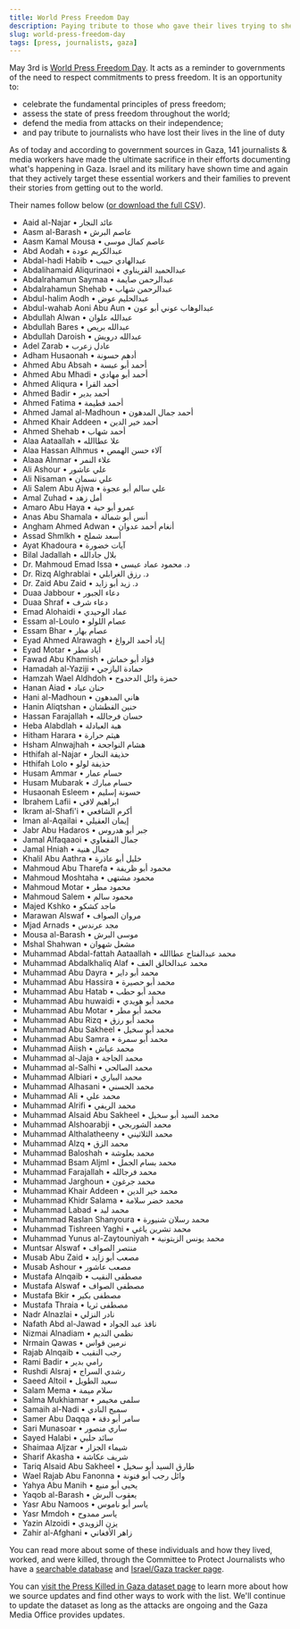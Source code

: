 ```yaml
---
title: World Press Freedom Day
description: Paying tribute to those who gave their lives trying to shed light on what's happening in Gaza.
slug: world-press-freedom-day
tags: [press, journalists, gaza]
---
```


May 3rd is [World Press Freedom Day](https://www.un.org/en/observances/press-freedom-day). It acts as a reminder to governments of the need to respect commitments to press freedom. It is an opportunity to:

- celebrate the fundamental principles of press freedom;
- assess the state of press freedom throughout the world;
- defend the media from attacks on their independence;
- and pay tribute to journalists who have lost their lives in the line of duty

As of today and according to government sources in Gaza, 141 journalists & media workers have made the ultimate sacrifice in their efforts documenting what's happening in Gaza. Israel and its military have shown time and again that they actively target these essential workers and their families to prevent their stories from getting out to the world.

Their names follow below ([or download the full CSV](https://data.techforpalestine.org/api/v2/press_killed_in_gaza.csv)).

- Aaid al-Najar • عائد النجار
- Aasm al-Barash • عاصم البرش
- Aasm Kamal Mousa • عاصم كمال موسى
- Abd Aodah • عبدالكريم عودة
- Abdal-hadi Habib • عبدالهادي حبيب
- Abdalihamaid Aliqurinaoi • عبدالحميد القريناوي
- Abdalrahamun Saymaa • عبدالرحمن صايمة
- Abdalrahamun Shehab • عبدالرحمن شهاب
- Abdul-halim Aodh • عبدالحليم عوض
- Abdul-wahab Aoni Abu Aun • عبدالوهاب عوني أبو عون
- Abdullah Alwan • عبدالله علوان
- Abdullah Bares • عبدالله بريص
- Abdullah Daroish • عبدالله درويش
- Adel Zarab • عادل زعرب
- Adham Husaonah • أدهم حسونة
- Ahmed Abu Absah • أحمد أبو عبسة
- Ahmed Abu Mhadi • أحمد أبو مهادي
- Ahmed Aliqura • أحمد القرا
- Ahmed Badir • أحمد بدير
- Ahmed Fatima • أحمد فطيمة
- Ahmed Jamal al-Madhoun • أحمد جمال المدهون
- Ahmed Khair Addeen • أحمد خير الدين
- Ahmed Shehab • أحمد شهاب
- Alaa Aataallah • علا عطاالله
- Alaa Hassan Alhmus • آلاء حسن الهمص
- Alaaa Alnmar • علاء النمر
- Ali Ashour • علي عاشور
- Ali Nisaman • علي نسمان
- Ali Salem Abu Ajwa • علي سالم أبو عجوة
- Amal Zuhad • أمل زهد
- Amaro Abu Haya • عمرو أبو حية
- Anas Abu Shamala • أنس أبو شمالة
- Angham Ahmed Adwan • أنغام أحمد عدوان
- Assad Shmlkh • أسعد شملخ
- Ayat Khadoura • آيات خضورة
- Bilal Jadallah • بلال جادالله
- Dr. Mahmoud Emad Issa • د. محمود عماد عيسى
- Dr. Rizq Alghrablai • د. رزق الغرابلي
- Dr. Zaid Abu Zaid • د. زيد أبو زايد
- Duaa Jabbour • دعاء الجبور
- Duaa Shraf • دعاء شرف
- Emad Alohaidi • عماد الوحيدي
- Essam al-Loulo • عصام اللولو
- Essam Bhar • عصام بهار
- Eyad Ahmed Alrawagh • إياد أحمد الرواغ
- Eyad Motar • اياد مطر
- Fawad Abu Khamish • فؤاد أبو خماش
- Hamadah al-Yaziji • حمادة اليازجي
- Hamzah Wael Aldhdoh • حمزة وائل الدحدوح
- Hanan Aiad • حنان عياد
- Hani al-Madhoun • هاني المدهون
- Hanin Aliqtshan • حنين القطشان
- Hassan Farajallah • حسان فرجالله
- Heba Alabdlah • هبة العبادلة
- Hitham Harara • هيثم حرارة
- Hsham Alnwajhah • هشام النواجحة
- Hthifah al-Najar • حذيفة النجار
- Hthifah Lolo • حذيفة لولو
- Husam Ammar • حسام عمار
- Husam Mubarak • حسام مبارك
- Husaonah Esleem • حسونة إسليم
- Ibrahem Lafii • ابراهيم لافي
- Ikram al-Shafi'i • أكرم الشافعي
- Iman al-Aqailai • إيمان العقيلي
- Jabr Abu Hadaros • جبر أبو هدروس
- Jamal Alfaqaaoi • جمال الفقعاوي
- Jamal Hniah • جمال هنية
- Khalil Abu Aathra • خليل أبو عاذرة
- Mahmoud Abu Tharefa • محمود أبو ظريفة
- Mahmoud Moshtaha • محمود مشتهى
- Mahmoud Motar • محمود مطر
- Mahmoud Salem • محمود سالم
- Majed Kshko • ماجد كشكو
- Marawan Alswaf • مروان الصواف
- Mjad Arnads • مجد عرندس
- Mousa al-Barash • موسى البرش
- Mshal Shahwan • مشعل شهوان
- Muhammad Abdal-fattah Aataallah • محمد عبدالفتاح عطاالله
- Muhammad Abdalkhaliq Alaf • محمد عبدالخالق العف
- Muhammad Abu Dayra • محمد أبو داير
- Muhammad Abu Hassira • محمد أبو حصيرة
- Muhammad Abu Hatab • محمد أبو حطب
- Muhammad Abu huwaidi • محمد أبو هويدي
- Muhammad Abu Motar • محمد أبو مطر
- Muhammad Abu Rizq • محمد أبو رزق
- Muhammad Abu Sakheel • محمد أبو سخيل
- Muhammad Abu Samra • محمد أبو سمرة
- Muhammad Aiish • محمد عياش
- Muhammad al-Jaja • محمد الجاجة
- Muhammad al-Salhi • محمد الصالحي
- Muhammad Albiari • محمد البياري
- Muhammad Alhasani • محمد الحسني
- Muhammad Ali • محمد علي
- Muhammad Alrifi • محمد الريفي
- Muhammad Alsaid Abu Sakheel • محمد السيد أبو سخيل
- Muhammad Alshoarabji • محمد الشوربجي
- Muhammad Althalatheeny • محمد الثلاثيني
- Muhammad Alzq • محمد الزق
- Muhammad Baloshah • محمد بعلوشة
- Muhammad Bsam Aljml • محمد بسام الجمل
- Muhammad Farajallah • محمد فرجالله
- Muhammad Jarghoun • محمد جرغون
- Muhammad Khair Addeen • محمد خير الدين
- Muhammad Khidr Salama • محمد خضر سلامة
- Muhammad Labad • محمد لبد
- Muhammad Raslan Shanyoura • محمد رسلان شنيورة
- Muhammad Tishreen Yaghi • محمد تشرين ياغي
- Muhammad Yunus al-Zaytouniyah • محمد يونس الزيتونية
- Muntsar Alswaf • منتصر الصواف
- Musab Abu Zaid • مصعب أبو زايد
- Musab Ashour • مصعب عاشور
- Mustafa Alnqaib • مصطفى النقيب
- Mustafa Alswaf • مصطفى الصواف
- Mustafa Bkir • مصطفى بكير
- Mustafa Thraia • مصطفى ثريا
- Nadr Alnazlai • نادر النزلي
- Nafath Abd al-Jawad • نافذ عبد الجواد
- Nizmai Alnadiam • نظمي النديم
- Nrmain Qawas • نرمين قواس
- Rajab Alnqaib • رجب النقيب
- Rami Badir • رامي بدير
- Rushdi Alsraj • رشدي السراج
- Saeed Altoil • سعيد الطويل
- Salam Mema • سلام ميمة
- Salma Mukhiamar • سلمى مخيمر
- Samaih al-Nadi • سميح النادي
- Samer Abu Daqqa • سامر أبو دقة
- Sari Munasoar • ساري منصور
- Sayed Halabi • سائد حلبي
- Shaimaa Aljzar • شيماء الجزار
- Sharif Akasha • شريف عكاشة
- Tariq Alsaid Abu Sakheel • طارق السيد أبو سخيل
- Wael Rajab Abu Fanonna • وائل رجب أبو فنونة
- Yahya Abu Manih • يحيى أبو منيع
- Yaqob al-Barash • يعقوب البرش
- Yasr Abu Namoos • ياسر أبو ناموس
- Yasr Mmdoh • ياسر ممدوح
- Yazin Alzoidi • يزن الزويدي
- Zahir al-Afghani • زاهر الأفغاني

You can read more about some of these individuals and how they lived, worked, and were killed, through the Committee to Protect Journalists who have a [searchable database](https://cpj.org/data/killed/2024/?status=Killed&motiveConfirmed%5B%5D=Confirmed&type%5B%5D=Journalist&cc_fips%5B%5D=IS&start_year=2023&end_year=2024&group_by=location) and [Israel/Gaza tracker page](https://cpj.org/2024/05/journalist-casualties-in-the-israel-gaza-conflict/).

You can [visit the Press Killed in Gaza dataset page](https://data.techforpalestine.org/docs/press-killed-in-gaza) to learn more about how we source updates and find other ways to work with the list. We'll continue to update the dataset as long as the attacks are ongoing and the Gaza Media Office provides updates.
